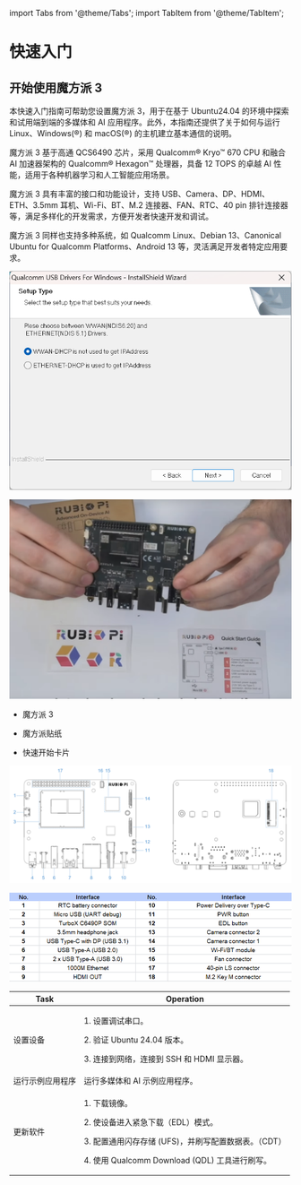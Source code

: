 import Tabs from '@theme/Tabs';
import TabItem from '@theme/TabItem';

# 快速入门

## 开始使用魔方派 3

本快速入门指南可帮助您设置魔方派 3，用于在基于 Ubuntu24.04 的环境中探索和试用端到端的多媒体和 AI 应用程序。此外，本指南还提供了关于如何与运行 Linux、Windows(®) 和 macOS(®) 的主机建立基本通信的说明。

魔方派 3 基于高通 QCS6490 芯片，采用  Qualcomm® Kryo™ 670 CPU 和融合 AI 加速器架构的 Qualcomm® Hexagon™ 处理器，具备 12 TOPS 的卓越 AI 性能，适用于各种机器学习和人工智能应用场景。

魔方派 3 具有丰富的接口和功能设计，支持 USB、Camera、DP、HDMI、ETH、3.5mm 耳机、Wi-Fi、BT、M.2 连接器、FAN、RTC、40 pin 排针连接器等，满足多样化的开发需求，方便开发者快速开发和调试。

魔方派 3 同样也支持多种系统，如 Qualcomm Linux、Debian 13、Canonical Ubuntu for Qualcomm Platforms、Android 13 等，灵活满足开发者特定应用要求。

![](../images/image.png)

<Tabs>
<TabItem value="packaging" label="包装内容">

![](../images/image-1.png)

* 魔方派 3

* 魔方派贴纸

* 快速开始卡片
</TabItem>
<TabItem value="Intro" label="熟悉板卡">

![](../images/image-148.png)

![](../images/image-2.png)
</TabItem>
<TabItem value="typflow" label="常规工作流">


| Task                | Operation                                                                 |
|---------------------|--------------------------------------------------------------------------|
| 设置设备   | <p>1. 设置调试串口。</p><p>2. 验证 Ubuntu 24.04 版本。</p><p>3. 连接到网络，连接到 SSH 和 HDMI 显示器。</p> |
| 运行示例应用程序 | 运行多媒体和 AI 示例应用程序。                                |
| 更新软件     | <p>1. 下载镜像。</p><p>2. 使设备进入紧急下载（EDL）模式。</p><p>3. 配置通用闪存存储 (UFS)，并刷写配置数据表。（CDT）</p><p>4. 使用 Qualcomm Download (QDL) 工具进行刷写。</p> |
</TabItem>
</Tabs>
